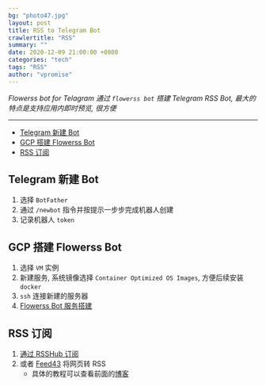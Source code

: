 ```yaml
---
bg: "photo47.jpg"
layout: post
title: RSS to Telegram Bot
crawlertitle: "RSS"
summary: ""
date: 2020-12-09 21:00:00 +0800
categories: "tech"
tags: "RSS"
author: "vpromise"
---
```


*Flowerss bot for Telagram  通过 `flowerss bot` 搭建 Telegram RSS Bot, 最大的特点是支持应用内即时预览, 很方便*

---

- [Telegram 新建 Bot](#telegram-新建-bot)
- [GCP 搭建 Flowerss Bot](#gcp-搭建-flowerss-bot)
- [RSS 订阅](#rss-订阅)

## Telegram 新建 Bot

1. 选择 `BotFather`
2. 通过 `/newbot` 指令并按提示一步步完成机器人创建
3. 记录机器人 `token`

## GCP 搭建 Flowerss Bot

1. 选择 `VM` 实例
2. 新建服务, 系统镜像选择 `Container Optimized OS Images`, 方便后续安装 `docker`
3. `ssh` 连接新建的服务器
4. [Flowerss Bot 服务搭建](https://flowerss-bot.now.sh/#/install?id=docker-%e9%83%a8%e7%bd%b2)

## RSS 订阅

1. [通过 RSSHub 订阅](https://docs.rsshub.app/)
2. 或者 [Feed43](https://feed43.com/) 将网页转 RSS
   - 具体的教程可以查看前面的[博客](https://vpromise.github.io/tech/03-IFTTT/)